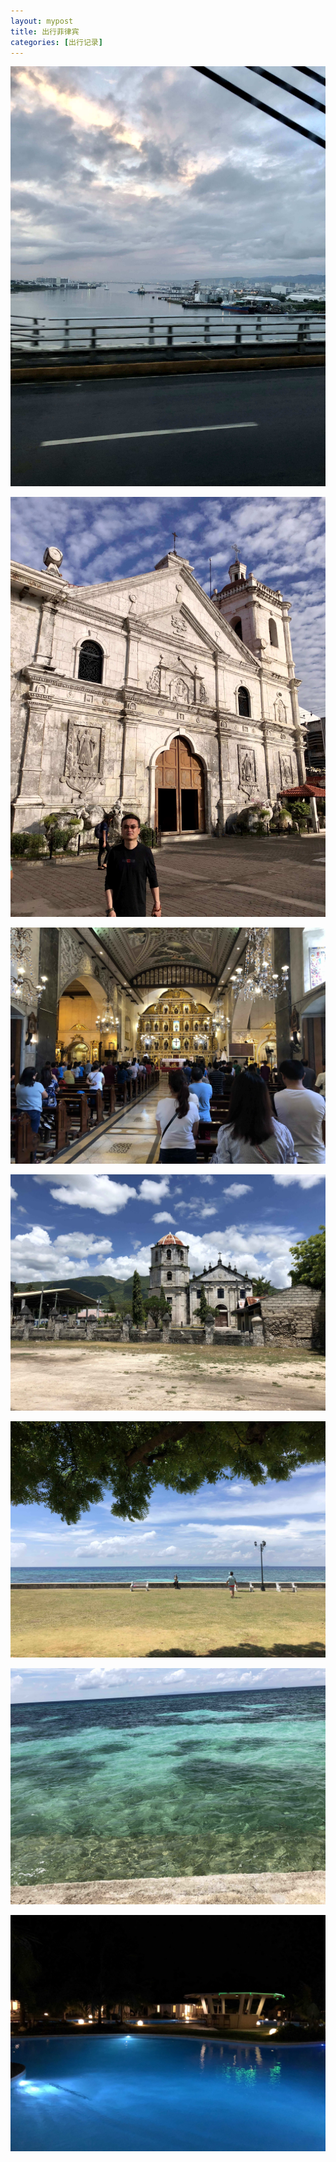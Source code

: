 ```yaml
---
layout: mypost
title: 出行菲律宾
categories: [出行记录]
---
```


[![](/posts/2018/05/11/flb01.png)](https://work-1257385283.cos.ap-chengdu.myqcloud.com/2018/05/11/flb01.png)


[![](/posts/2018/05/11/flb02.png)](https://work-1257385283.cos.ap-chengdu.myqcloud.com/2018/05/11/flb02.png)


[![](/posts/2018/05/11/flb03.png)](https://work-1257385283.cos.ap-chengdu.myqcloud.com/2018/05/11/flb03.png)


[![](/posts/2018/05/11/flb04.png)](https://work-1257385283.cos.ap-chengdu.myqcloud.com/2018/05/11/flb04.png)


[![](/posts/2018/05/11/flb05.png)](https://work-1257385283.cos.ap-chengdu.myqcloud.com/2018/05/11/flb05.png)


[![](/posts/2018/05/11/flb06.png)](https://work-1257385283.cos.ap-chengdu.myqcloud.com/2018/05/11/flb06.png)


[![](/posts/2018/05/11/flb07.png)](https://work-1257385283.cos.ap-chengdu.myqcloud.com/2018/05/11/flb07.png)
